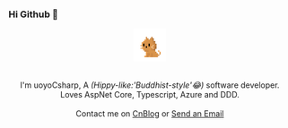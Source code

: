 ### Hi Github 👋

<p align="center">
  <img src="https://github.com/uoyoCsharp/uoyoCsharp/blob/master/pic/mycat.gif?raw=true" width="58px">
  <br><br>
  <samp>
    <p align="center">
    I'm uoyoCsharp, A 
    <em>(Hippy-like:'Buddhist-style'😂)</em> software developer.
    <br>
    Loves AspNet Core, Typescript, Azure and DDD.
     <br>
     <br>
     Contact me on <a href="https://www.cnblogs.com/uoyo/">CnBlog</a> or 
     <a href="mailto:344481481@qq.com">Send an Email</a>
    </p>
  </samp>
</p>
